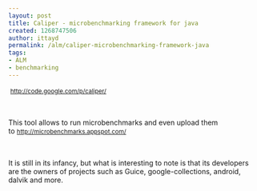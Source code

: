 ```yaml
---
layout: post
title: Caliper - microbenchmarking framework for java
created: 1268747506
author: ittayd
permalink: /alm/caliper-microbenchmarking-framework-java
tags:
- ALM
- benchmarking
---
```

<p>&nbsp;<span class="Apple-style-span" style="line-height: 19px; font-size: 12px; "><a href="http://code.google.com/p/caliper/">http://code.google.com/p/caliper/</a>&nbsp;</span></p>
<p>&nbsp;</p>
<p>This tool allows to run microbenchmarks and even upload them to&nbsp;<span class="Apple-style-span" style="line-height: 19px; font-size: 12px; "><a href="http://microbenchmarks.appspot.com/">http://microbenchmarks.appspot.com/</a></span></p>
<p>&nbsp;</p>
<p>It is still in its infancy, but what is interesting to note is that its developers are the owners of projects such as Guice, google-collections, android, dalvik and more.&nbsp;</p>
